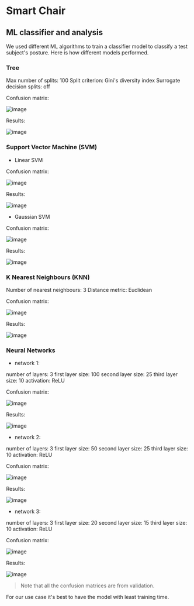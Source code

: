# Smart Chair

## ML classifier and analysis

We used different ML algorithms to train a classifier model to classify a test subject's posture. Here is how different models performed.

### Tree

Max number of splits: 100
Split criterion: Gini's diversity index
Surrogate decision splits: off

Confusion matrix:

![image](https://github.com/brahad316/smart-chair/assets/94699627/0bb88a64-8791-4722-a392-bd9a582d8bc2)


Results:

![image](https://github.com/brahad316/smart-chair/assets/94699627/db2f976d-7f72-4957-ba6e-5ef6f1d9c012)


### Support Vector Machine (SVM)

* Linear SVM

Confusion matrix:

![image](https://github.com/brahad316/smart-chair/assets/94699627/4ecc161b-46b0-46b5-8798-48da86443c16)


Results:

![image](https://github.com/brahad316/smart-chair/assets/94699627/e96606af-f1fe-4729-96bc-6ed0e1a591e7)

* Gaussian SVM

Confusion matrix:

![image](https://github.com/brahad316/smart-chair/assets/94699627/90b55015-7017-42d8-8bf0-2c68ec29d5e9)


Results:

![image](https://github.com/brahad316/smart-chair/assets/94699627/26fe74e6-9909-43ff-ad22-a54335f4326f)

### K Nearest Neighbours (KNN)

Number of nearest neighbours: 3
Distance metric: Euclidean

Confusion matrix:

![image](https://github.com/brahad316/smart-chair/assets/94699627/4726a2a3-81f1-4a03-9677-bd277ae903fe)

Results:

![image](https://github.com/brahad316/smart-chair/assets/94699627/5f2d4fd7-f453-461f-99ad-f4e78c88823f)

### Neural Networks

* network 1:

number of layers: 3
first layer size: 100
second layer size: 25
third layer size: 10
activation: ReLU

Confusion matrix:

![image](https://github.com/brahad316/smart-chair/assets/94699627/c6efd2a8-6468-4f18-adc8-fa686f7033c0)

Results:

![image](https://github.com/brahad316/smart-chair/assets/94699627/faee3907-a96e-4209-8dd7-e20334433e3f)

* network 2:

number of layers: 3
first layer size: 50
second layer size: 25
third layer size: 10
activation: ReLU

Confusion matrix:

![image](https://github.com/brahad316/smart-chair/assets/94699627/b21f2b43-65bf-4291-ae66-e2df861120b3)

Results:

![image](https://github.com/brahad316/smart-chair/assets/94699627/150b112a-a17c-4348-b0c9-5f8b22f379ba)

* network 3:

number of layers: 3
first layer size: 20
second layer size: 15
third layer size: 10
activation: ReLU

Confusion matrix:

![image](https://github.com/brahad316/smart-chair/assets/94699627/df9f08d3-0ec4-4edf-8a39-c8815b1bcd56)

Results:

![image](https://github.com/brahad316/smart-chair/assets/94699627/363fa31a-3971-4b21-b44c-6d99e71f3137)


> Note that all the confusion matrices are from validation.

For our use case it's best to have the model with least training time. 
